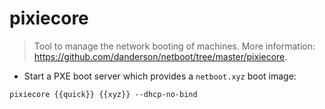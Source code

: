 # pixiecore

> Tool to manage the network booting of machines.
> More information: <https://github.com/danderson/netboot/tree/master/pixiecore>.

- Start a PXE boot server which provides a `netboot.xyz` boot image:

`pixiecore {{quick}} {{xyz}} --dhcp-no-bind`

